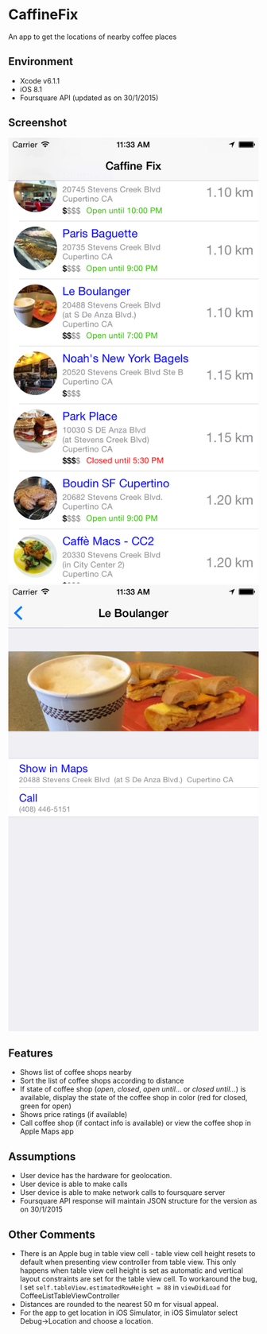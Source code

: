 # CaffineFix
An app to get the locations of nearby coffee places

## Environment
- Xcode v6.1.1
- iOS 8.1
- Foursquare API (updated as on 30/1/2015)

## Screenshot
![Screenshot1](https://raw.githubusercontent.com/geekveek/CaffineFix/master/Screenshot%201.png "List of coffee shop example")
![Screenshot2](https://raw.githubusercontent.com/geekveek/CaffineFix/master/Screenshot%202.png "Coffee shop detail example")

## Features
- Shows list of coffee shops nearby
- Sort the list of coffee shops according to distance
- If state of coffee shop (*open*, *closed*, *open until...* or *closed until...*) is available, display the state of the coffee shop in color (red for closed, green for open) 
- Shows price ratings (if available)
- Call coffee shop (if contact info is available) or view the coffee shop in Apple Maps app

## Assumptions
- User device has the hardware for geolocation.
- User device is able to make calls
- User device is able to make network calls to foursquare server
- Foursquare API response will maintain JSON structure for the version as on 30/1/2015

## Other Comments
- There is an Apple bug in table view cell - table view cell height resets to default when presenting view controller from table view. This only happens when table view cell height is set as automatic and vertical layout constraints are set for the table view cell. To workaround the bug, I set `self.tableView.estimatedRowHeight = 88` in `viewDidLoad` for CoffeeListTableViewController
- Distances are rounded to the nearest 50 m for visual appeal.
- For the app to get location in iOS Simulator, in iOS Simulator select Debug->Location and choose a location.